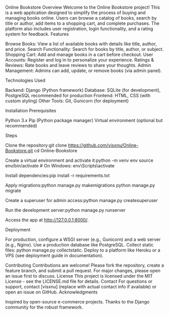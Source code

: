 Online Bookstore
Overview
Welcome to the Online Bookstore project! This is a web application designed to simplify the process of buying and managing books online. Users can browse a catalog of books, search by title or author, add items to a shopping cart, and complete purchases. The platform also includes user registration, login functionality, and a rating system for feedback.
Features

Browse Books: View a list of available books with details like title, author, and price.
Search Functionality: Search for books by title, author, or subject.
Shopping Cart: Add and manage books in a cart before checkout.
User Accounts: Register and log in to personalize your experience.
Ratings & Reviews: Rate books and leave reviews to share your thoughts.
Admin Management: Admins can add, update, or remove books (via admin panel).

Technologies Used

Backend: Django (Python framework)
Database: SQLite (for development), PostgreSQL recommended for production
Frontend: HTML, CSS (with custom styling)
Other Tools: Git, Gunicorn (for deployment)

Installation
Prerequisites

Python 3.x
Pip (Python package manager)
Virtual environment (optional but recommended)

Steps

Clone the repository:git clone https://github.com/visxnu/Online-Bookstore.git
cd Online-Bookstore


Create a virtual environment and activate it:python -m venv env
source env/bin/activate  # On Windows: env\Scripts\activate


Install dependencies:pip install -r requirements.txt


Apply migrations:python manage.py makemigrations
python manage.py migrate


Create a superuser for admin access:python manage.py createsuperuser


Run the development server:python manage.py runserver


Access the app at http://127.0.0.1:8000/.

Deployment

For production, configure a WSGI server (e.g., Gunicorn) and a web server (e.g., Nginx).
Use a production database like PostgreSQL.
Collect static files: python manage.py collectstatic.
Deploy to a platform like Heroku or a VPS (see deployment guide in documentation).

Contributing
Contributions are welcome! Please fork the repository, create a feature branch, and submit a pull request. For major changes, please open an issue first to discuss.
License
This project is licensed under the MIT License - see the LICENSE.md file for details.
Contact
For questions or support, contact [visxnu] (replace with actual contact info if available) or open an issue on GitHub.
Acknowledgments

Inspired by open-source e-commerce projects.
Thanks to the Django community for the robust framework.

